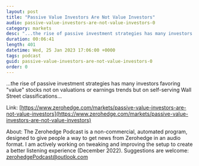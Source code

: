 ```yaml
---
layout: post
title: "Passive Value Investors Are Not Value Investors"
audio: passive-value-investors-are-not-value-investors-0
category: markets
desc: "...the rise of passive investment strategies has many investors favoring &quot;value&quot; stocks not on valuations or earnings trends but on self-serving Wall Street classifications..."
duration: 00:06:41
length: 401
datetime: Wed, 25 Jan 2023 17:06:00 +0000
tags: podcast
guid: passive-value-investors-are-not-value-investors-0
order: 0
---
```

...the rise of passive investment strategies has many investors favoring &quot;value&quot; stocks not on valuations or earnings trends but on self-serving Wall Street classifications...

Link: [https://www.zerohedge.com/markets/passive-value-investors-are-not-value-investors](https://www.zerohedge.com/markets/passive-value-investors-are-not-value-investors)

About: The Zerohedge Podcast is a non-commercial, automated program, designed to give people a way to get news from Zerohedge in an audio format.  I am actively working on tweaking and improving the setup to create a better listening experience (December 2022).  Suggestions are welcome: [zerohedgePodcast@outlook.com](mailto:zerohedgePodcast@outlook.com)